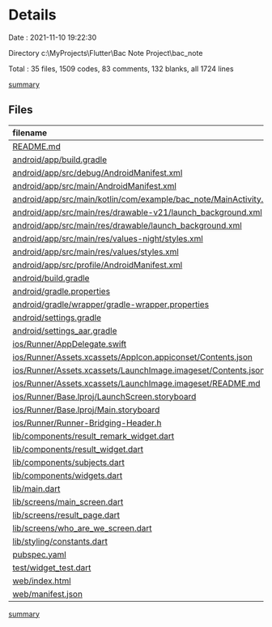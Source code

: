 # Details

Date : 2021-11-10 19:22:30

Directory c:\MyProjects\Flutter\Bac Note Project\bac_note

Total : 35 files,  1509 codes, 83 comments, 132 blanks, all 1724 lines

[summary](results.md)

## Files
| filename | language | code | comment | blank | total |
| :--- | :--- | ---: | ---: | ---: | ---: |
| [README.md](/README.md) | Markdown | 10 | 0 | 7 | 17 |
| [android/app/build.gradle](/android/app/build.gradle) | Groovy | 46 | 3 | 11 | 60 |
| [android/app/src/debug/AndroidManifest.xml](/android/app/src/debug/AndroidManifest.xml) | XML | 4 | 3 | 1 | 8 |
| [android/app/src/main/AndroidManifest.xml](/android/app/src/main/AndroidManifest.xml) | XML | 30 | 11 | 1 | 42 |
| [android/app/src/main/kotlin/com/example/bac_note/MainActivity.kt](/android/app/src/main/kotlin/com/example/bac_note/MainActivity.kt) | Kotlin | 4 | 0 | 3 | 7 |
| [android/app/src/main/res/drawable-v21/launch_background.xml](/android/app/src/main/res/drawable-v21/launch_background.xml) | XML | 4 | 7 | 2 | 13 |
| [android/app/src/main/res/drawable/launch_background.xml](/android/app/src/main/res/drawable/launch_background.xml) | XML | 4 | 7 | 2 | 13 |
| [android/app/src/main/res/values-night/styles.xml](/android/app/src/main/res/values-night/styles.xml) | XML | 9 | 9 | 1 | 19 |
| [android/app/src/main/res/values/styles.xml](/android/app/src/main/res/values/styles.xml) | XML | 9 | 9 | 1 | 19 |
| [android/app/src/profile/AndroidManifest.xml](/android/app/src/profile/AndroidManifest.xml) | XML | 4 | 3 | 1 | 8 |
| [android/build.gradle](/android/build.gradle) | Groovy | 25 | 0 | 5 | 30 |
| [android/gradle.properties](/android/gradle.properties) | Properties | 3 | 0 | 1 | 4 |
| [android/gradle/wrapper/gradle-wrapper.properties](/android/gradle/wrapper/gradle-wrapper.properties) | Properties | 5 | 1 | 1 | 7 |
| [android/settings.gradle](/android/settings.gradle) | Groovy | 8 | 0 | 4 | 12 |
| [android/settings_aar.gradle](/android/settings_aar.gradle) | Groovy | 1 | 0 | 1 | 2 |
| [ios/Runner/AppDelegate.swift](/ios/Runner/AppDelegate.swift) | Swift | 12 | 0 | 2 | 14 |
| [ios/Runner/Assets.xcassets/AppIcon.appiconset/Contents.json](/ios/Runner/Assets.xcassets/AppIcon.appiconset/Contents.json) | JSON | 122 | 0 | 1 | 123 |
| [ios/Runner/Assets.xcassets/LaunchImage.imageset/Contents.json](/ios/Runner/Assets.xcassets/LaunchImage.imageset/Contents.json) | JSON | 23 | 0 | 1 | 24 |
| [ios/Runner/Assets.xcassets/LaunchImage.imageset/README.md](/ios/Runner/Assets.xcassets/LaunchImage.imageset/README.md) | Markdown | 3 | 0 | 2 | 5 |
| [ios/Runner/Base.lproj/LaunchScreen.storyboard](/ios/Runner/Base.lproj/LaunchScreen.storyboard) | XML | 36 | 1 | 1 | 38 |
| [ios/Runner/Base.lproj/Main.storyboard](/ios/Runner/Base.lproj/Main.storyboard) | XML | 25 | 1 | 1 | 27 |
| [ios/Runner/Runner-Bridging-Header.h](/ios/Runner/Runner-Bridging-Header.h) | C++ | 1 | 0 | 1 | 2 |
| [lib/components/result_remark_widget.dart](/lib/components/result_remark_widget.dart) | Dart | 83 | 0 | 3 | 86 |
| [lib/components/result_widget.dart](/lib/components/result_widget.dart) | Dart | 59 | 0 | 8 | 67 |
| [lib/components/subjects.dart](/lib/components/subjects.dart) | Dart | 337 | 0 | 20 | 357 |
| [lib/components/widgets.dart](/lib/components/widgets.dart) | Dart | 53 | 0 | 3 | 56 |
| [lib/main.dart](/lib/main.dart) | Dart | 15 | 0 | 4 | 19 |
| [lib/screens/main_screen.dart](/lib/screens/main_screen.dart) | Dart | 108 | 0 | 3 | 111 |
| [lib/screens/result_page.dart](/lib/screens/result_page.dart) | Dart | 82 | 0 | 4 | 86 |
| [lib/screens/who_are_we_screen.dart](/lib/screens/who_are_we_screen.dart) | Dart | 185 | 0 | 2 | 187 |
| [lib/styling/constants.dart](/lib/styling/constants.dart) | Dart | 50 | 0 | 7 | 57 |
| [pubspec.yaml](/pubspec.yaml) | YAML | 33 | 4 | 13 | 50 |
| [test/widget_test.dart](/test/widget_test.dart) | Dart | 14 | 10 | 7 | 31 |
| [web/index.html](/web/index.html) | HTML | 79 | 14 | 6 | 99 |
| [web/manifest.json](/web/manifest.json) | JSON | 23 | 0 | 1 | 24 |

[summary](results.md)
